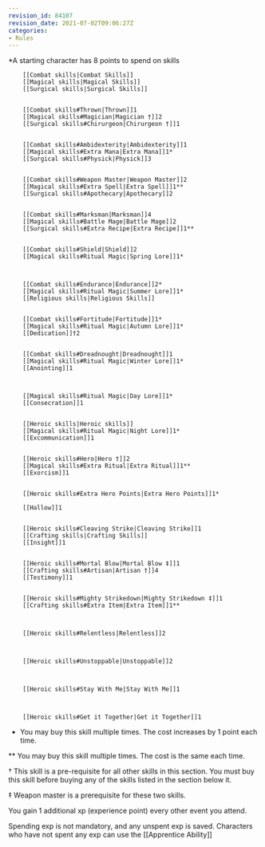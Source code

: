 ```yaml
---
revision_id: 84107
revision_date: 2021-07-02T09:06:27Z
categories:
- Rules
---
```


*A starting character has 8 points to spend on skills


    
        [[Combat skills|Combat Skills]]
        [[Magical skills|Magical Skills]]
        [[Surgical skills|Surgical Skills]]
    
    
        [[Combat skills#Thrown|Thrown]]1
        [[Magical skills#Magician|Magician †]]2
        [[Surgical skills#Chirurgeon|Chirurgeon †]]1
    
    
        [[Combat skills#Ambidexterity|Ambidexterity]]1
        [[Magical skills#Extra Mana|Extra Mana]]1*
        [[Surgical skills#Physick|Physick]]3
    
    
        [[Combat skills#Weapon Master|Weapon Master]]2
        [[Magical skills#Extra Spell|Extra Spell]]1**
        [[Surgical skills#Apothecary|Apothecary]]2
    
    
        [[Combat skills#Marksman|Marksman]]4
        [[Magical skills#Battle Mage|Battle Mage]]2
        [[Surgical skills#Extra Recipe|Extra Recipe]]1**
    
    
        [[Combat skills#Shield|Shield]]2
        [[Magical skills#Ritual Magic|Spring Lore]]1*
        
    
    
        [[Combat skills#Endurance|Endurance]]2*
        [[Magical skills#Ritual Magic|Summer Lore]]1*
        [[Religious skills|Religious Skills]]
    
    
        [[Combat skills#Fortitude|Fortitude]]1*
        [[Magical skills#Ritual Magic|Autumn Lore]]1*
        [[Dedication]]†2
    
    
        [[Combat skills#Dreadnought|Dreadnought]]1
        [[Magical skills#Ritual Magic|Winter Lore]]1*
        [[Anointing]]1
    
    
        
        [[Magical skills#Ritual Magic|Day Lore]]1*
        [[Consecration]]1
    
    
        [[Heroic skills|Heroic skills]]
        [[Magical skills#Ritual Magic|Night Lore]]1*
        [[Excommunication]]1
    
    
        [[Heroic skills#Hero|Hero †]]2
        [[Magical skills#Extra Ritual|Extra Ritual]]1**
        [[Exorcism]]1
    
    
        [[Heroic skills#Extra Hero Points|Extra Hero Points]]1*
        
        [[Hallow]]1
    
    
        [[Heroic skills#Cleaving Strike|Cleaving Strike]]1
        [[Crafting skills|Crafting Skills]]
        [[Insight]]1
    
    
        [[Heroic skills#Mortal Blow|Mortal Blow ‡]]1
        [[Crafting skills#Artisan|Artisan †]]4
        [[Testimony]]1
    
    
        [[Heroic skills#Mighty Strikedown|Mighty Strikedown ‡]]1
        [[Crafting skills#Extra Item|Extra Item]]1**
        
    
    
        [[Heroic skills#Relentless|Relentless]]2
        
    
    
        [[Heroic skills#Unstoppable|Unstoppable]]2
        
    
    
        [[Heroic skills#Stay With Me|Stay With Me]]1
        
    
 
        [[Heroic skills#Get it Together|Get it Together]]1
        
    


* You may buy this skill multiple times. The cost increases by 1 point each time.

** You may buy this skill multiple times. The cost is the same each time.

† This skill is a pre-requisite for all other skills in this section. You must buy this skill before buying any of the skills listed in the section below it.

‡ Weapon master is a prerequisite for these two skills.

You gain 1 additional xp (experience point)  every other event you attend. 

Spending exp is not mandatory, and any unspent exp is saved. Characters who have not spent any exp can use the [[Apprentice Ability]]



